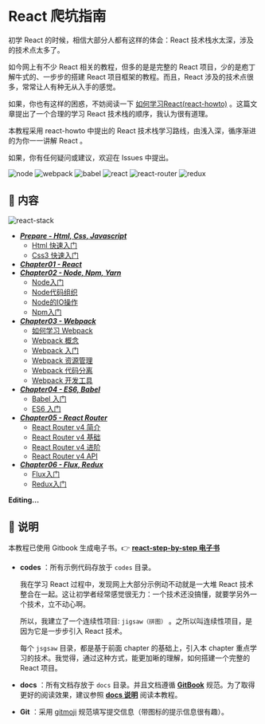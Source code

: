 # React 爬坑指南

初学 React 的时候，相信大部分人都有这样的体会：React 技术栈水太深，涉及的技术点太多了。

如今网上有不少 React 相关的教程，但多的是是完整的 React 项目，少的是庖丁解牛式的、一步步的搭建 React 项目框架的教程。而且，React 涉及的技术点很多，常常让人有种无从入手的感觉。

如果，你也有这样的困惑，不妨阅读一下 [如何学习React(react-howto)](https://github.com/petehunt/react-howto/blob/master/README-zh.md) 。这篇文章提出了一个合理的学习 React 技术栈的顺序，我认为很有道理。

本教程采用 react-howto 中提出的 React 技术栈学习路线，由浅入深，循序渐进的为你一一讲解 React 。

如果，你有任何疑问或建议，欢迎在 Issues 中提出。

![node](https://raw.githubusercontent.com/zp1024/react-step-by-step/master/docs/assets/images/logo/node.png)
![webpack](https://raw.githubusercontent.com/zp1024/react-step-by-step/master/docs/assets/images/logo/webpack.png)
![babel](https://raw.githubusercontent.com/zp1024/react-step-by-step/master/docs/assets/images/logo/babel.png)
![react](https://raw.githubusercontent.com/zp1024/react-step-by-step/master/docs/assets/images/logo/react.png)
![react-router](https://raw.githubusercontent.com/zp1024/react-step-by-step/master/docs/assets/images/logo/react-router.png)
![redux](https://raw.githubusercontent.com/zp1024/react-step-by-step/master/docs/assets/images/logo/redux.png)

## :memo: 内容

![react-stack](https://raw.githubusercontent.com/zp1024/react-step-by-step/master/docs/assets/images/react-stack.png)

* [***Prepare - Html, Css, Javascript***](https://github.com/zp1024/react-step-by-step/tree/master/docs/prepare/README.md)
    * [Html 快速入门](https://github.com/zp1024/react-step-by-step/tree/master/docs/prepare/html-quickstart.md)
    * [Css3 快速入门](https://github.com/zp1024/react-step-by-step/tree/master/docs/prepare/css3-quickstart.md)
* [***Chapter01 - React***](https://github.com/zp1024/react-step-by-step/tree/master/docs/chapter01/README.md)
* [***Chapter02 - Node, Npm, Yarn***](https://github.com/zp1024/react-step-by-step/tree/master/docs/chapter02/README.md)
    * [Node入门](https://github.com/zp1024/react-step-by-step/tree/master/docs/chapter02/node/Node入门.md)
    * [Node代码组织](https://github.com/zp1024/react-step-by-step/tree/master/docs/chapter02/node/Node代码组织.md)
    * [Node的IO操作](https://github.com/zp1024/react-step-by-step/tree/master/docs/chapter02/node/Node的IO操作.md)
    * [Npm入门](https://github.com/zp1024/react-step-by-step/tree/master/docs/chapter02/npm/Npm入门.md)
* [***Chapter03 - Webpack***](https://github.com/zp1024/react-step-by-step/tree/master/docs/chapter03/README.md)
    * [如何学习 Webpack](https://github.com/zp1024/react-step-by-step/tree/master/docs/chapter03/webpack/webpack-howto.md)
    * [Webpack 概念](https://github.com/zp1024/react-step-by-step/tree/master/docs/chapter03/webpack/concept.md)
    * [Webpack 入门](https://github.com/zp1024/react-step-by-step/tree/master/docs/chapter03/webpack/webpack-tutorial.md)
    * [Webpack 资源管理](https://github.com/zp1024/react-step-by-step/tree/master/docs/chapter03/webpack/asset-management.md)
    * [Webpack 代码分离](https://github.com/zp1024/react-step-by-step/tree/master/docs/chapter03/webpack/code-splitting.md)
    * [Webpack 开发工具](https://github.com/zp1024/react-step-by-step/tree/master/docs/chapter03/webpack/development.md)
* [***Chapter04 - ES6, Babel***](https://github.com/zp1024/react-step-by-step/tree/master/docs/chapter04/README.md)
    * [Babel 入门](https://github.com/zp1024/react-step-by-step/tree/master/docs/chapter04/babel/babel-tutorial.md)
    * [ES6 入门](https://github.com/zp1024/react-step-by-step/tree/master/docs/chapter04/es6/es6-tutorial.md)
* [***Chapter05 - React Router***](https://github.com/zp1024/react-step-by-step/tree/master/docs/chapter05/README.md)
    * [React Router v4 简介](https://github.com/zp1024/react-step-by-step/tree/master/docs/chapter05/react-router-v4/react-router-introduction.md)
    * [React Router v4 基础](https://github.com/zp1024/react-step-by-step/tree/master/docs/chapter05/react-router-v4/react-router-basic.md)
    * [React Router v4 进阶](https://github.com/zp1024/react-step-by-step/tree/master/docs/chapter05/react-router-v4/react-router-advanced.md)
    * [React Router v4 API](https://github.com/zp1024/react-step-by-step/tree/master/docs/chapter05/react-router-v4/react-router-api.md)
* [***Chapter06 - Flux, Redux***](https://github.com/zp1024/react-step-by-step/tree/master/docs/chapter06/README.md)
    * [Flux入门](https://github.com/zp1024/react-step-by-step/tree/master/docs/chapter06/flux/Flux入门.md)
    * [Redux入门](https://github.com/zp1024/react-step-by-step/tree/master/docs/chapter06/redux/Redux入门.md)

**Editing...**

## :pushpin: 说明

​本教程已使用 Gitbook 生成电子书。:point_right: [**react-step-by-step 电子书**](https://zp1024.gitbooks.io/react-step-by-step/content)

- **codes** ：所有示例代码存放于 `codes` 目录。

  我在学习 React 过程中，发现网上大部分示例动不动就是一大堆 React 技术整合在一起。这让初学者经常感觉很无力：一个技术还没搞懂，就要学另外一个技术，立不动心啊。

  所以，我建立了一个连续性项目: `jigsaw（拼图）` 。之所以叫连续性项目，是因为它是一步步引入 React 技术。

  每个 `jsgsaw` 目录，都是基于前面 chapter 的基础上，引入本 chapter 重点学习的技术。我觉得，通过这种方式，能更加晰的理解，如何搭建一个完整的 React 项目。


- **docs** ：所有文档存放于 `docs` 目录。并且文档遵循 [**GitBook**](https://github.com/GitbookIO/gitbook) 规范。为了取得更好的阅读效果，建议参照 [**docs 说明**](https://github.com/zp1024/react-step-by-step/tree/master/docs) 阅读本教程。


- **Git** ：采用 [gitmoji](https://github.com/carloscuesta/gitmoji/) 规范填写提交信息（带图标的提示信息很有趣）。
